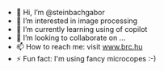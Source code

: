 - 👋 Hi, I’m @steinbachgabor
- 👀 I’m interested in image processing
- 🌱 I’m currently learning using of copilot
- 💞️ I’m looking to collaborate on ...
- 📫 How to reach me: visit www.brc.hu
- ⚡ Fun fact: I'm using fancy microcopes :-)

<!---
steinbachgabor/steinbachgabor is a ✨ special ✨ repository because its `README.md` (this file) appears on your GitHub profile.
You can click the Preview link to take a look at your changes.
--->
